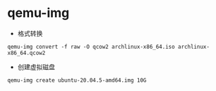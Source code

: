# qemu-img

- 格式转换
```shell
qemu-img convert -f raw -O qcow2 archlinux-x86_64.iso archlinux-x86_64.qcow2
```

- 创建虚拟磁盘
```shell
qemu-img create ubuntu-20.04.5-amd64.img 10G	
```
